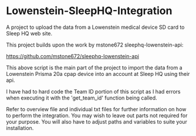 # Lowenstein-SleepHQ-Integration
A project to upload the data from a Lowenstein medical device SD card to Sleep HQ web site.

This project builds upon the work by mstone672 sleephq-lowenstein-api:

https://github.com/mstone672/sleephq-lowenstein-api

This above script is the main part of the project to import the data from a Lowenstein Prisma 20a cpap device into an account at Sleep HQ using their api.

I have had to hard code the Team ID portion of this script as I had errors when executing it with the 'get_team_id' function being called.

Refer to overview file and individual txt files for further information on how to perform the integration. You may wish to leave out parts not required for your purpose. You will also have to adjust paths and variables to suite your installation.


